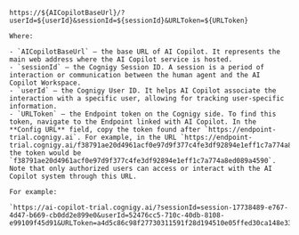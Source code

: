 `https://${AICopilotBaseUrl}/?userId=${userId}&sessionId=${sessionId}&URLToken=${URLToken}`

    Where:

    - `AICopilotBaseUrl` — the base URL of AI Copilot. It represents the main web address where the AI Copilot service is hosted.
    - `sessionId` — the Cognigy Session ID. A session is a period of interaction or communication between the human agent and the AI Copilot Workspace.
    - `userId` — the Cognigy User ID. It helps AI Copilot associate the interaction with a specific user, allowing for tracking user-specific information.
    - `URLToken` — the Endpoint token on the Cognigy side. To find this token, navigate to the Endpoint linked with AI Copilot. In the **Config URL** field, copy the token found after `https://endpoint-trial.cognigy.ai`. For example, in the URL `https://endpoint-trial.cognigy.ai/f38791ae20d4961acf0e97d9f377c4fe3df92894e1eff1c7a774a8ed089a4590`, the token would be `f38791ae20d4961acf0e97d9f377c4fe3df92894e1eff1c7a774a8ed089a4590`. Note that only authorized users can access or interact with the AI Copilot system through this URL.

    For example:

    `https://ai-copilot-trial.cognigy.ai/?sessionId=session-17738489-e767-4d47-b669-cb0dd2e899e0&userId=52476cc5-710c-40db-8108-e99109f45d91&URLToken=a4d5c86c98f27730311591f28d194510e05ffed30ca148e3344970defd418e7d`